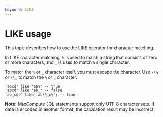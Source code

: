 ```yaml
---
keyword: LIKE
---
```


# LIKE usage

This topic describes how to use the LIKE operator for character matching.

In LIKE character matching, `%` is used to match a string that consists of zero or more characters, and `_` is used to match a single character.

To match the `%` or `_` character itself, you must escape the character. Use `\\%` or `\\_` to match the `%` or `_` character.

```
'abcd' like 'ab%' -- true
'abcd' like 'ab_' -- false
'ab_cde' like 'ab\\_c%'; -- true
```

**Note:** MaxCompute SQL statements support only UTF-8 character sets. If data is encoded in another format, the calculation result may be incorrect.

